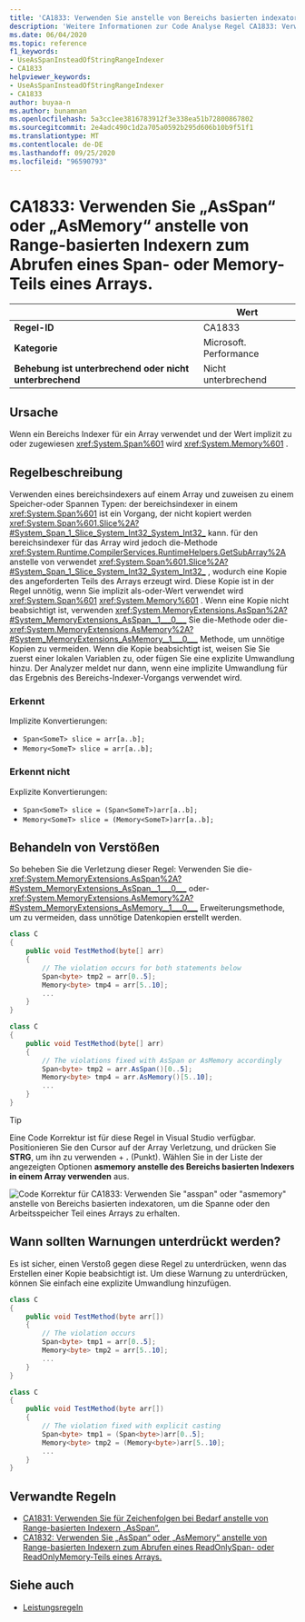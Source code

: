 ```yaml
---
title: 'CA1833: Verwenden Sie anstelle von Bereichs basierten indexatoren asspan oder asmemory, um die Spanne oder den Arbeitsspeicher Teil eines Arrays zu erhalten (Code Analyse).'
description: 'Weitere Informationen zur Code Analyse Regel CA1833: Verwenden von "asspan" oder "asmemory" anstelle von Bereichs basierten indexatoren zum Ermitteln der Spanne oder des Arbeitsspeicher Teils eines Arrays'
ms.date: 06/04/2020
ms.topic: reference
f1_keywords:
- UseAsSpanInsteadOfStringRangeIndexer
- CA1833
helpviewer_keywords:
- UseAsSpanInsteadOfStringRangeIndexer
- CA1833
author: buyaa-n
ms.author: bunamnan
ms.openlocfilehash: 5a3cc1ee3816783912f3e338ea51b72800867802
ms.sourcegitcommit: 2e4adc490c1d2a705a0592b295d606b10b9f51f1
ms.translationtype: MT
ms.contentlocale: de-DE
ms.lasthandoff: 09/25/2020
ms.locfileid: "96590793"
---
```

# <a name="ca1833-use-asspan-or-asmemory-instead-of-range-based-indexers-for-getting-span-or-memory-portion-of-an-array"></a>CA1833: Verwenden Sie „AsSpan“ oder „AsMemory“ anstelle von Range-basierten Indexern zum Abrufen eines Span- oder Memory-Teils eines Arrays.

| | Wert |
|-|-|
| **Regel-ID** |CA1833|
| **Kategorie** |Microsoft. Performance|
| **Behebung ist unterbrechend oder nicht unterbrechend** |Nicht unterbrechend|

## <a name="cause"></a>Ursache

Wenn ein Bereichs Indexer für ein Array verwendet und der Wert implizit zu oder zugewiesen <xref:System.Span%601> wird <xref:System.Memory%601> .

## <a name="rule-description"></a>Regelbeschreibung

Verwenden eines bereichsindexers auf einem Array und zuweisen zu einem Speicher-oder Spannen Typen: der bereichsindexer in einem <xref:System.Span%601> ist ein Vorgang, der nicht kopiert werden <xref:System.Span%601.Slice%2A?#System_Span_1_Slice_System_Int32_System_Int32_> kann. für den bereichsindexer für das Array wird jedoch die-Methode <xref:System.Runtime.CompilerServices.RuntimeHelpers.GetSubArray%2A> anstelle von verwendet <xref:System.Span%601.Slice%2A?#System_Span_1_Slice_System_Int32_System_Int32_> , wodurch eine Kopie des angeforderten Teils des Arrays erzeugt wird. Diese Kopie ist in der Regel unnötig, wenn Sie implizit als-oder-Wert verwendet wird <xref:System.Span%601> <xref:System.Memory%601> . Wenn eine Kopie nicht beabsichtigt ist, verwenden <xref:System.MemoryExtensions.AsSpan%2A?#System_MemoryExtensions_AsSpan__1___0___> Sie die-Methode oder die- <xref:System.MemoryExtensions.AsMemory%2A?#System_MemoryExtensions_AsMemory__1___0___> Methode, um unnötige Kopien zu vermeiden. Wenn die Kopie beabsichtigt ist, weisen Sie Sie zuerst einer lokalen Variablen zu, oder fügen Sie eine explizite Umwandlung hinzu. Der Analyzer meldet nur dann, wenn eine implizite Umwandlung für das Ergebnis des Bereichs-Indexer-Vorgangs verwendet wird.

### <a name="detects"></a>Erkennt

Implizite Konvertierungen:

- `Span<SomeT> slice = arr[a..b];`
- `Memory<SomeT> slice = arr[a..b];`

### <a name="does-not-detect"></a>Erkennt nicht

Explizite Konvertierungen:

- `Span<SomeT> slice = (Span<SomeT>)arr[a..b];`
- `Memory<SomeT> slice = (Memory<SomeT>)arr[a..b];`

## <a name="how-to-fix-violations"></a>Behandeln von Verstößen

So beheben Sie die Verletzung dieser Regel: Verwenden Sie die- <xref:System.MemoryExtensions.AsSpan%2A?#System_MemoryExtensions_AsSpan__1___0___> oder- <xref:System.MemoryExtensions.AsMemory%2A?#System_MemoryExtensions_AsMemory__1___0___> Erweiterungsmethode, um zu vermeiden, dass unnötige Datenkopien erstellt werden.

```csharp
class C
{
    public void TestMethod(byte[] arr)
    {
        // The violation occurs for both statements below
        Span<byte> tmp2 = arr[0..5];
        Memory<byte> tmp4 = arr[5..10];
        ...
    }
}
```

```csharp
class C
{
    public void TestMethod(byte[] arr)
    {
        // The violations fixed with AsSpan or AsMemory accordingly
        Span<byte> tmp2 = arr.AsSpan()[0..5];
        Memory<byte> tmp4 = arr.AsMemory()[5..10];
        ...
    }
}
```

> [!TIP]
> Eine Code Korrektur ist für diese Regel in Visual Studio verfügbar. Positionieren Sie den Cursor auf der Array Verletzung, und drücken Sie **STRG**, um ihn zu verwenden + **.** (Punkt). Wählen Sie in der Liste der angezeigten Optionen **asmemory anstelle des Bereichs basierten Indexers in einem Array verwenden** aus.
>
> ![Code Korrektur für CA1833: Verwenden Sie "asspan" oder "asmemory" anstelle von Bereichs basierten indexatoren, um die Spanne oder den Arbeitsspeicher Teil eines Arrays zu erhalten.](media/ca1833_codefix.png)

## <a name="when-to-suppress-warnings"></a>Wann sollten Warnungen unterdrückt werden?

Es ist sicher, einen Verstoß gegen diese Regel zu unterdrücken, wenn das Erstellen einer Kopie beabsichtigt ist. Um diese Warnung zu unterdrücken, können Sie einfach eine explizite Umwandlung hinzufügen.

```csharp
class C
{
    public void TestMethod(byte arr[])
    {
        // The violation occurs
        Span<byte> tmp1 = arr[0..5];
        Memory<byte> tmp2 = arr[5..10];
        ...
    }
}
```

```csharp
class C
{
    public void TestMethod(byte arr[])
    {
        // The violation fixed with explicit casting
        Span<byte> tmp1 = (Span<byte>)arr[0..5];
        Memory<byte> tmp2 = (Memory<byte>)arr[5..10];
        ...
    }
}
```

## <a name="related-rules"></a>Verwandte Regeln

- [CA1831: Verwenden Sie für Zeichenfolgen bei Bedarf anstelle von Range-basierten Indexern „AsSpan“.](ca1831.md)
- [CA1832: Verwenden Sie „AsSpan“ oder „AsMemory“ anstelle von Range-basierten Indexern zum Abrufen eines ReadOnlySpan- oder ReadOnlyMemory-Teils eines Arrays.](ca1832.md)

## <a name="see-also"></a>Siehe auch

- [Leistungsregeln](performance-warnings.md)
